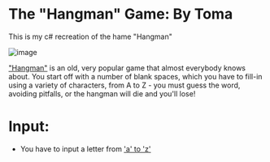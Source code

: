 # The "Hangman" Game: By Toma
This is my c# recreation of the hame "Hangman"

![image](https://github.com/TomaNeshkov/HangmanByToma/assets/126071897/32e3ab72-7765-4176-9b6a-2f51271752cf)

 ["Hangman"](https://en.wikipedia.org/wiki/Hangman_(game)) is an old, very popular game that almost everybody knows about. You start off with a number of blank spaces, which you have to fill-in using a variety of characters, from A to Z - you must guess the word, avoiding pitfalls, or the hangman will die and you'll lose!

# Input:
* You have to input a letter from <ins>'a'<ins> to <ins>'z'<ins>
